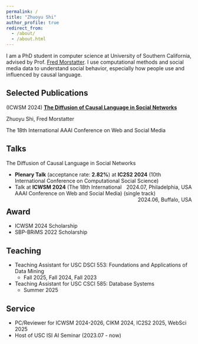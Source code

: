 ```yaml
---
permalink: /
title: "Zhuoyu Shi"
author_profile: true
redirect_from: 
  - /about/
  - /about.html
---
```


I am a PhD student in computer science at University of Southern California, advised by Prof. [Fred Morstatter](https://scholar.google.com/citations?user=u-8h3HcAAAAJ&hl=en). I use computational methods and social media data to understand social behavior, especially how people use and influenced by causal language. 


## Selected Publications
(ICWSM 2024) [**The Diffusion of Causal Language in Social Networks**](https://ojs.aaai.org/index.php/ICWSM/article/view/31399)

Zhuoyu Shi, Fred Morstatter

<i class="fa-regular fa-bookmark"></i> The 18th International AAAI Conference on Web and Social Media

## Talks
The Diffusion of Causal Language in Social Networks
- **<i style="color:#e74d3c;font-size:12px;" class="fa-solid fa-award"></i> Plenary Talk** (acceptance rate: **2.82%**) at **IC2S2 2024** (10th International Conference on Computational Social Science) <span style="float:right;">2024.07, Philadelphia, USA</span>
- Talk at **ICWSM 2024** (The 18th International AAAI Conference on Web and Social Media) (single track) <span style="float:right;">2024.06, Buffalo, USA</span>


## Award
* ICWSM 2024 Scholarship 
* SBP-BRiMS 2022 Scholarship


## Teaching
* Teaching Assistant for USC DSCI 553: Foundations and Applications of Data Mining
  * Fall 2025, Fall 2024, Fall 2023
* Teaching Assistant for USC CSCI 585: Database Systems
  * Summer 2025



## Service
* PC/Reviewer for ICWSM 2024-2026, CIKM 2024, IC2S2 2025, WebSci 2025
* Host of USC ISI AI Seminar (2023.07 - now)

